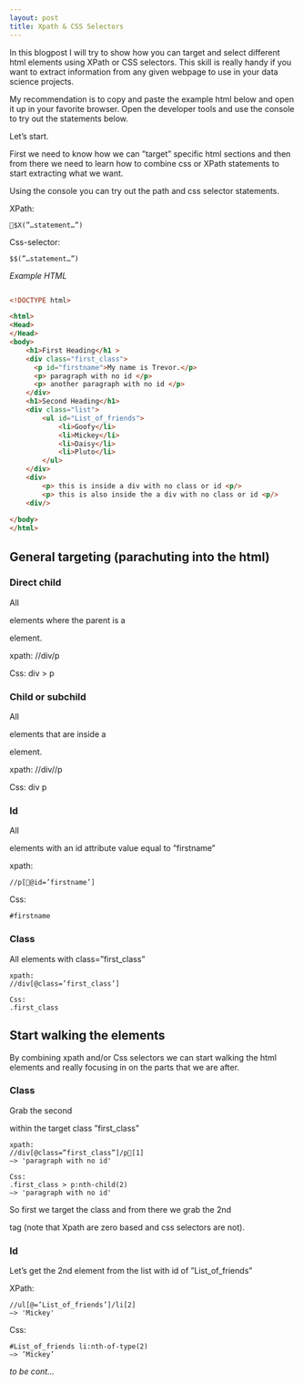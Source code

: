 ```yaml
---
layout: post
title: Xpath & CSS Selectors
---
```


In this blogpost I will try to show how you can target and select different html elements using XPath or CSS selectors. This skill is really handy if you want to extract information from any given webpage to use in your data science projects.

My recommendation is to copy and paste the example html below and open it up in your favorite browser. Open the developer tools and use the console to try out the statements below.

Let’s start.

First we need to know how we can ”target” specific html sections and then from there we need to learn how to combine css or XPath statements to start extracting what we want.

Using the console you can try out the path and css selector statements.

XPath: 
```
$X(”…statement…”)
```

Css-selector:
```
$$(”…statement…”) 
```

*Example HTML*
```html

<!DOCTYPE html>

<html>
<Head>
</Head>
<body>
	<h1>First Heading</h1 >
	<div class="first_class">
	  <p id="firstname">My name is Trevor.</p>
	  <p> paragraph with no id </p>
	  <p> another paragraph with no id </p>
	</div>
	<h1>Second Heading</h1>
	<div class="list">
		<ul id="List_of_friends">
			<li>Goofy</li>
			<li>Mickey</li>
			<li>Daisy</li>
			<li>Pluto</li>
		</ul> 
	</div>	
	<div>
		<p> this is inside a div with no class or id <p/>
		<p> this is also inside the a div with no class or id <p/>	
	<div/>
	
</body>
</html>

```


## General targeting (parachuting into the html)

### Direct child
All <p> elements where the parent is a <div> element.

xpath: 
//div/p

Css:
div > p

### Child or subchild
All <p> elements that are inside a <div> element.

xpath:
//div//p

Css:
div p


### Id
All <p> elements with an id attribute value equal to ”firstname”

xpath:
```
//p[@id=’firstname’]
```

Css:
```
#firstname
```
### Class
All elements with class=”first_class”

```
xpath:
//div[@class=’first_class’]
```
```
Css:
.first_class
```

## Start walking the elements

By combining xpath and/or Css selectors we can start walking the html elements and really focusing in on the parts that we are after.

### Class
Grab the second <p> within the target class ”first_class”

```
xpath:
//div[@class=”first_class”]/p[1]
—> 'paragraph with no id'
```
```
Css:
.first_class > p:nth-child(2)
—> 'paragraph with no id'
```

So first we target the class and from there we grab the 2nd <p> tag (note that Xpath are zero based and css selectors are not).

### Id
Let’s get the 2nd element from the list with id of ”List_of_friends”

XPath:
```
//ul[@=’List_of_friends’]/li[2]
—> 'Mickey'
```

Css:
```
#List_of_friends li:nth-of-type(2)
—> ’Mickey’
```


*to be cont…*
















